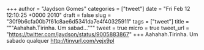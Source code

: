 
+++
author = "Jaydson Gomes"
categories = ["tweet"]
date = "Fri Feb 12 12:10:25 +0000 2010"
draft = false
slug = "30f9b6cfa00b7f61c8ae6d5341da7e4f40325911"
tags = ["tweet"]
title = """Aahahah.Tirinha. Um sabad..."""
tweet = true
micro = true
tweet_url = "https://twitter.com/jaydson/status/9005883867"
+++
Aahahah.Tirinha. Um sabado qualquer http://tinyurl.com/yejx9pl
